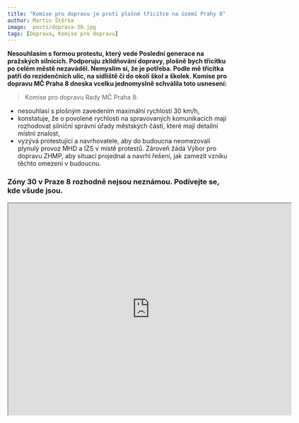 ```yaml
---
title: "Komise pro dopravu je proti plošné třicítce na území Prahy 8"
author: Martin Štěrba
image:  posts/doprava-30.jpg
tags: [Doprava, Komise pro dopravu]
---
```


**Nesouhlasím s formou protestu, který vede Poslední generace na pražských silnicích. Podporuju zklidňování dopravy, plošně bych třicítku po celém městě nezaváděl. Nemyslím si, že je potřeba. Podle mě třicítka patří do rezidenčních ulic, na sídliště či do okolí škol a školek. Komise pro dopravu MČ Praha 8 dneska vcelku jednomyslně schválila toto usnesení:**

>Komise pro dopravu Rady MČ Praha 8:
- nesouhlasí s plošným zavedením maximální rychlosti 30 km/h,
- konstatuje, že o povolené rychlosti na spravovaných komunikacích mají rozhodovat silniční správní úřady městských částí, které mají detailní místní znalost,
- vyzývá protestující a navrhovatele, aby do budoucna neomezovali plynulý provoz MHD a IZS v místě protestů. Zároveň žádá Výbor pro dopravu ZHMP, aby situaci projednal a navrhl řešení, jak zamezit vzniku těchto omezení v budoucnu.

### Zóny 30 v Praze 8 rozhodně nejsou neznámou. Podívejte se, kde všude jsou.

<iframe src="https://www.google.com/maps/d/embed?mid=1SZhstNN2x1Hc1jsY0xrGrhdyAi9Ptsk&hl=cs&ehbc=2E312F" width="640" height="480"></iframe>
